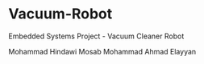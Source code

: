 # Vacuum-Robot
Embedded Systems Project - Vacuum Cleaner Robot

Mohammad Hindawi
Mosab Mohammad
Ahmad Elayyan
